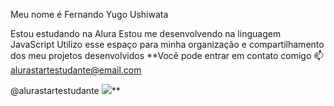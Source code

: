 Meu nome é Fernando Yugo Ushiwata

Estou estudando na Alura
Estou me desenvolvendo na linguagem JavaScript
Utilizo esse espaço para minha organização e compartilhamento dos meu projetos desenvolvidos
**Você pode entrar em contato comigo 📫
alurastartestudante@email.com

@alurastartestudante
![](https://media.tenor.com/M4T6_KH_GWMAAAAM/calma-calabreso-calma-calma-calabreso.gif)**

<!--
**Yuguizinho1239/Yuguizinho1239** is a ✨ _special_ ✨ repository because its `README.md` (this file) appears on your GitHub profile.

Here are some ideas to get you started:

- 🔭 I’m currently working on ...
- 🌱 I’m currently learning ...
- 👯 I’m looking to collaborate on ...
- 🤔 I’m looking for help with ...
- 💬 Ask me about ...
- 📫 How to reach me: ...
- 😄 Pronouns: ...
- ⚡ Fun fact: ...
-->
